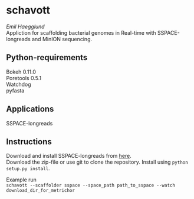 schavott
========
*Emil Haegglund*  
Appliction for scaffolding bacterial genomes in Real-time with SSPACE-longreads
and MinION sequencing.

Python-requirements
-------------
Bokeh 0.11.0  
Poretools 0.5.1  
Watchdog  
pyfasta  

Applications
-------------
SSPACE-longreads  

Instructions
------------
Download and install SSPACE-longreads from [here](http://www.baseclear.com/genomics/bioinformatics/basetools/SSPACE-longread).  
Download the zip-file or use git to clone the repository. Install using `python setup.py install`.

Example run  
`schavott --scaffolder sspace --space_path path_to_sspace --watch download_dir_for_metrichor`
